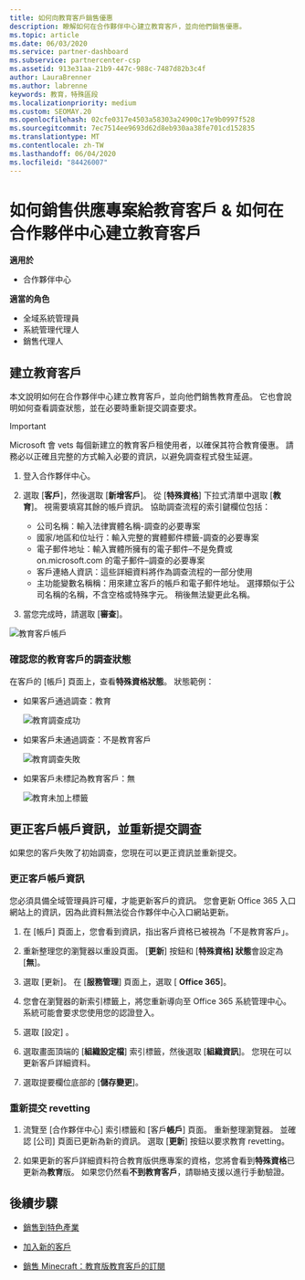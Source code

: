 ```yaml
---
title: 如何向教育客戶銷售優惠
description: 瞭解如何在合作夥伴中心建立教育客戶，並向他們銷售優惠。
ms.topic: article
ms.date: 06/03/2020
ms.service: partner-dashboard
ms.subservice: partnercenter-csp
ms.assetid: 913e31aa-21b9-447c-988c-7487d82b3c4f
author: LauraBrenner
ms.author: labrenne
keywords: 教育，特殊區段
ms.localizationpriority: medium
ms.custom: SEOMAY.20
ms.openlocfilehash: 02cfe0317e4503a58303a24900c17e9b0997f528
ms.sourcegitcommit: 7ec7514ee9693d62d8eb930aa38fe701cd152835
ms.translationtype: MT
ms.contentlocale: zh-TW
ms.lasthandoff: 06/04/2020
ms.locfileid: "84426007"
---
```

# <a name="how-to-sell-offers-to-education-customers--how-to-create-an-education-customer-in-partner-center"></a>如何銷售供應專案給教育客戶 & 如何在合作夥伴中心建立教育客戶

**適用於**

- 合作夥伴中心

**適當的角色**

- 全域系統管理員
- 系統管理代理人
- 銷售代理人

## <a name="create-an-education-customer"></a>建立教育客戶

本文說明如何在合作夥伴中心建立教育客戶，並向他們銷售教育產品。 它也會說明如何查看調查狀態，並在必要時重新提交調查要求。

> [!IMPORTANT]
> Microsoft 會 vets 每個新建立的教育客戶租使用者，以確保其符合教育優惠。  請務必以正確且完整的方式輸入必要的資訊，以避免調查程式發生延遲。

1. 登入合作夥伴中心。

2. 選取 [**客戶**]，然後選取 [**新增客戶**]。 從 [**特殊資格**] 下拉式清單中選取 [**教育**]。  視需要填寫其餘的帳戶資訊。  協助調查流程的索引鍵欄位包括：

   - 公司名稱：輸入法律實體名稱-調查的必要專案
   - 國家/地區和位址行：輸入完整的實體郵件標籤-調查的必要專案
   - 電子郵件地址：輸入實體所擁有的電子郵件–不是免費或 on.microsoft.com 的電子郵件–調查的必要專案
   - 客戶連絡人資訊：這些詳細資料將作為調查流程的一部分使用
   - 主功能變數名稱稱：用來建立客戶的帳戶和電子郵件地址。  選擇類似于公司名稱的名稱，不含空格或特殊字元。  稍後無法變更此名稱。

3. 當您完成時，請選取 [**審查**]。

![教育客戶帳戶](images/eduaccountinfo.png)

### <a name="confirm-your-education-customers-vetting-status"></a>確認您的教育客戶的調查狀態

在客戶的 [帳戶] 頁面上，查看**特殊資格狀態**。
狀態範例：

- 如果客戶通過調查：教育

   ![教育調查成功](images/edupassedvetting.png)

- 如果客戶未通過調查：不是教育客戶

   ![教育調查失敗](images/edudidnotpassvetting.PNG)

- 如果客戶未標記為教育客戶：無

   ![教育未加上標籤](images/edunottagged.PNG)

## <a name="correct-the-customer-account-info-and-resubmit-for-vetting"></a>更正客戶帳戶資訊，並重新提交調查  

如果您的客戶失敗了初始調查，您現在可以更正資訊並重新提交。

### <a name="correct-the-customer-account-information"></a>更正客戶帳戶資訊

您必須具備全域管理員許可權，才能更新客戶的資訊。 您會更新 Office 365 入口網站上的資訊，因為此資料無法從合作夥伴中心入口網站更新。

1. 在 [帳戶] 頁面上，您會看到資訊，指出客戶資格已被視為「不是教育客戶」。

2. 重新整理您的瀏覽器以重設頁面。 [**更新**] 按鈕和 [**特殊資格] 狀態**會設定為 [**無**]。

3. 選取 [更新]。 在 [**服務管理**] 頁面上，選取 [ **Office 365**]。

4. 您會在瀏覽器的新索引標籤上，將您重新導向至 Office 365 系統管理中心。 系統可能會要求您使用您的認證登入。

5. 選取 [設定]  。

6. 選取畫面頂端的 [**組織設定檔**] 索引標籤，然後選取 [**組織資訊**]。 您現在可以更新客戶詳細資料。

7. 選取提要欄位底部的 [**儲存變更**]。  

### <a name="resubmit-for-revetting"></a>重新提交 revetting

1. 流覽至 [合作夥伴中心] 索引標籤和 [客戶**帳戶**] 頁面。 重新整理瀏覽器。 並確認 [公司] 頁面已更新為新的資訊。 選取 [**更新**] 按鈕以要求教育 revetting。

2. 如果更新的客戶詳細資料符合教育版供應專案的資格，您將會看到**特殊資格**已更新為**教育**版。 如果您仍然看**不到教育客戶**，請聯絡支援以進行手動驗證。

## <a name="next-steps"></a>後續步驟

- [銷售到特色產業](get-special-pricing-for-offers.md)

- [加入新的客戶](add-a-new-customer.md)

- [銷售 Minecraft：教育版教育客戶的訂閱](minecraft-subscriptions.md)
